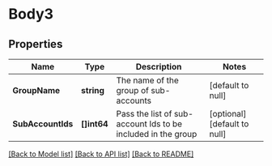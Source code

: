 # Body3

## Properties
Name | Type | Description | Notes
------------ | ------------- | ------------- | -------------
**GroupName** | **string** | The name of the group of sub-accounts | [default to null]
**SubAccountIds** | **[]int64** | Pass the list of sub-account Ids to be included in the group | [optional] [default to null]

[[Back to Model list]](../README.md#documentation-for-models) [[Back to API list]](../README.md#documentation-for-api-endpoints) [[Back to README]](../README.md)


